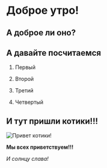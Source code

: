 # Доброе утро!

## А доброе ли оно?

## А давайте посчитаемся

1. Первый 

2. Второй

3. Третий

4. Четвертый


## И тут пришли котики!!!
![Привет котики!](Kotyn.jpeg)

**Мы всех приветствуем!!!**

*И солнцу слава!*  

